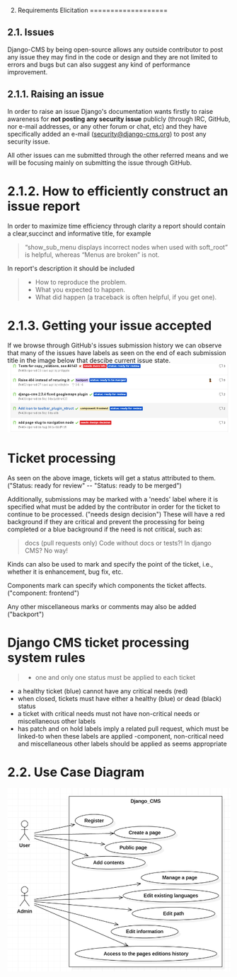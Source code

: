 2. Requirements Elicitation
===================

 

2.1. Issues
-------

Django-CMS by being open-source allows any outside contributor to post any issue they may find in the code or design and they are not limited to errors and bugs but can also suggest any kind of performance improvement.

 2.1.1. Raising an issue
-------

In order to raise an issue Django's documentation wants firstly to raise awareness for **not posting any security issue** publicly (through IRC, GitHub, nor e-mail addresses, or any other forum or chat, etc) and they have specifically added an e-mail (security@django-cms.org) to post any security issue.

All other issues can me submitted through the other referred means and we will be focusing mainly on submitting the issue through GitHub.

 2.1.2. How to efficiently construct an issue report
=======

In order to maximize time efficiency through clarity a report should contain a clear,succinct and informative title, for example
> “show_sub_menu displays incorrect nodes when used with soft_root” is helpful, whereas “Menus are broken” is not.

In report's description it should be included

>- How to reproduce the problem.
>- What you expected to happen.
>- What did happen (a traceback is often helpful, if you get one).

 2.1.3. Getting your issue accepted
=======

If we browse through GitHub's issues submission history we can observe that many of the issues have labels as seen on the end of each submission title in the image below that descibe current issue state.
![Issues - Labels](/ESOF-docs/images/issues_labels.PNG)


 Ticket processing
=======

As seen on the above image, tickets will get a status attributed to them. ("Status: ready for review" -- "Status: ready to be merged") 

Additionally, submissions may be marked with a 'needs' label where it is specified what must be added by the contributor in order for the ticket to continue to be processed. ("needs design decision")
These will have a red background if they are critical and prevent the processing for being completed or a blue background if the need is not critical, such as:

>docs
(pull requests only) Code without docs or tests?! In django CMS? No way!

Kinds can also be used to mark and specify the point of the ticket, i.e., whether it is enhancement, bug fix, etc.

Components mark can specify which components the ticket affects. ("component: frontend")

Any other miscellaneous marks or comments may also be added ("backport")


 Django CMS ticket processing system rules
=======

>- one and only one status must be applied to each ticket
- a healthy ticket (blue) cannot have any critical needs (red)
- when closed, tickets must have either a healthy (blue) or dead (black) status
- a ticket with critical needs must not have non-critical needs or miscellaneous other labels
- has patch and on hold labels imply a related pull request, which must be linked-to when these labels are applied
-component, non-critical need and miscellaneous other labels should be applied as seems appropriate


 2.2. Use Case Diagram
=======
![Use Case Diagram](/ESOF-docs/images/use_case.png)
